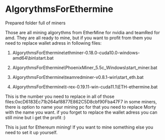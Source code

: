 # AlgorythmsForEthermine
 Prepared folder full of miners

Those are all mining algorythms from EtherMine for nvidia and teamRed for amd.
They are all ready to mine, but if you want to profit from them you need to replace wallet adress in following files:

1. AlgorythmsForEthermine\ethminer-0.18.0-cuda10.0-windows-amd64\bin\start.bat

2. AlgorythmsForEthermine\PhoenixMiner_5.5c_Windows\start_miner.bat

3. AlgorythmsForEthermine\teamredminer-v0.8.1-win\start_eth.bat

4. AlgorythmsForEthermine\t-rex-0.19.11-win-cuda11.1\ETH-ethermine.bat

This is the number you need to replace in all of those files:0xcD6183Ec71b264af8877E862C5D8cbf90Fba47F7
in some miners, there is option to name your mining pc for that you need to replace Morty with the name you want.
if you forget to replace the wallet adress you can still mine but i get the profit :)

This is just for Ethereum mining!
If you want to mine something else you need to set it up yourself.